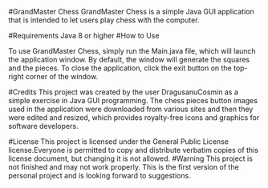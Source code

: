 #GrandMaster Chess
GrandMaster Chess is a simple Java GUI application that is intended to let users play chess with the computer.

#Requirements
Java 8 or higher
#How to Use 

To use GrandMaster Chess, simply run the Main.java file, which will launch the application window. By default, the window will generate the squares and the pieces. To close the application, click the exit button on the top-right corner of the window.

#Credits 
This project was created by the user DragusanuCosmin as a simple exercise in Java GUI programming. The chess pieces button images used in the application were downloaded from various sites and then they were edited and resized, which provides royalty-free icons and graphics for software developers.

#License This project is licensed under the General Public License license.Everyone is permitted to copy and distribute verbatim copies of this license document, but changing it is not allowed.
#Warning
This project is not finished and may not work properly. This is the first version of the personal project and is looking forward to suggestions.
